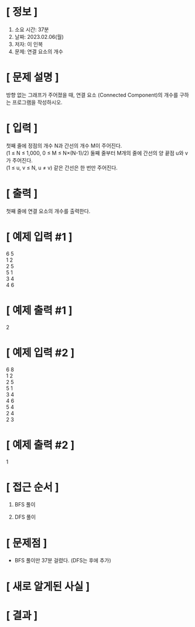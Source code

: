 # **[ 정보 ]**
1. 소요 시간: 37분
2. 날짜: 2023.02.06(월)
3. 저자: 이 인복
4. 문제: 연결 요소의 개수

# **[ 문제 설명 ]**
방향 없는 그래프가 주어졌을 때, 연결 요소 (Connected Component)의 개수를 구하는 프로그램을 작성하시오.

# **[ 입력 ]**
첫째 줄에 정점의 개수 N과 간선의 개수 M이 주어진다.   
(1 ≤ N ≤ 1,000, 0 ≤ M ≤ N×(N-1)/2) 둘째 줄부터 M개의 줄에 간선의 양 끝점 u와 v가 주어진다.   
(1 ≤ u, v ≤ N, u ≠ v) 같은 간선은 한 번만 주어진다.

# **[ 출력 ]**
첫째 줄에 연결 요소의 개수를 출력한다.

# **[ 예제 입력 #1 ]**
6 5   
1 2   
2 5   
5 1   
3 4   
4 6

# **[ 예제 출력 #1 ]**
2

# **[ 예제 입력 #2 ]**
6 8   
1 2   
2 5   
5 1   
3 4   
4 6   
5 4   
2 4   
2 3

# **[ 예제 출력 #2 ]**
1

# **[ 접근 순서 ]**
1. BFS 풀이

2. DFS 풀이

# **[ 문제점 ]**
- BFS 풀이만 37분 걸렸다. (DFS는 후에 추가)

# **[ 새로 알게된 사실 ]**

# **[ 결과 ]**




         

